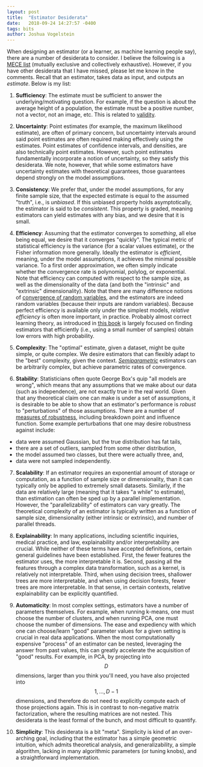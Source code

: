 ```yaml
---
layout: post
title:  "Estimator Desiderata"
date:   2018-09-24 14:27:57 -0400
tags: bits
author: Joshua Vogelstein
---
```



When designing an estimator (or a learner, as machine learning people say), there are a number of desiderata to consider.  I believe the following is a [MECE list](https://en.wikipedia.org/wiki/MECE_principle) (mutually exclusive and collectively exhaustive).  However, if you have other desiderata that I have missed, please let me know in the comments.  Recall that an estimator, takes data as input, and outputs an *estimate*.  Below is my list:

1. **Sufficiency**: The estimate must be sufficient to answer the underlying/motivating question.  For example, if the question is about the average height of a population, the estimate must be a positive number, not a vector, not an image, etc.  This is related to [validity](https://en.wikipedia.org/wiki/Validity_(statistics)).

2. **Uncertainty**:  Point estimates (for example, the maximum likelihood estimate), are often of primary concern, but uncertainty intervals around said point estimates are often required making effectively using the estimates.  Point estimates of confidence intervals, and densities, are also technically point estimates.  However, such point estimates fundamentally incorporate a notion of uncertainty, so they satisfy this desiderata.  We note, however, that while some estimators have uncertainty estimates with theoretical guarantees, those guarantees depend strongly on the model assumptions.

4. **Consistency**:  We prefer that, under the model assumptions, for any finite sample size, that the expected estimate is equal to the assumed "truth", i.e., is *unbiased*.  If this unbiased property holds asymptotically, the estimator is said to be  *consistent*.  This property is graded, meaning estimators can yield estimates with any bias, and we desire that it is small.   


6. **Efficiency**:  Assuming that the estimator converges to *something*, all else being equal, we desire that it converges "quickly".  The typical metric of statistical efficiency is the variance (for a scalar values estimate), or the Fisher information more generally.  Ideally the estimator is *efficient*, meaning, under the model assumptions, it achieves the minimal possible variance.  To a first order approximation, we often simply indicate whether the convergence rate is polynomial, polylog, or exponential.  Note that efficiency can computed with respect to the sample size, as well as the dimensionality of the data (and both the "intrinsic" and "extrinsic" dimensionality). Note that there are many difference notions of [convergence of random variables](https://en.wikipedia.org/wiki/Convergence_of_random_variables), and the estimators are indeed random variables (because their inputs are random variables). Because perfect efficiency is available only under the simplest models, *relative efficiency* is often more important, in practice.  Probably almost correct learning theory, as introduced in [this book](http://a.co/d/bYJlTWA) is largely focused on finding estimators that efficiently (i.e., using a small number of samples) obtain low errors with high probability.


3. **Complexity**: The "optimal" estimate, given a dataset, might be quite simple, or quite complex. We desire estimators that can flexibly adapt to the "best" complexity, given the context.  [*Semiparametric*](https://www.amazon.com/Efficient-Adaptive-Estimation-Semiparametric-Models/dp/0387984739/ref=sr_1_6?s=books&ie=UTF8&qid=1537811338&sr=1-6&keywords=semiparametric)  estimators  can be arbitrarily complex, but  achieve parametric rates of convergence.


5. **Stability**: Statisticians often quote George Box's quip "all models are wrong", which means that any assumptions that we make about our data (such as independence), are not exactly true in the real world.  Given that any theoretical claim one can make is under a set of assumptions, it is desirable to be able to show that an estimator's performance is *robust* to "perturbations" of those assumptions.  There are a number of [measures  of robustness](https://en.wikipedia.org/wiki/Robust_statistics#Measures_of_robustness), including breakdown point and influence function. Some example perturbations that one may desire robustness against include:
- data were assumed Gaussian, but the true distribution has fat tails,
- there are a set of outliers, sampled from some other distribution,
- the model assumed two classes, but there were actually three, and,
- data were not sampled independently.


7. **Scalability**: If an estimator requires an exponential amount of storage or computation, as a function of sample size or dimensionality, than it can typically only be applied to extremely small datasets.  Similarly, if the data are relatively large (meaning that it takes "a while" to estimate), than estimation can often be sped up by a parallel implementation.  However, the "parallelizability" of estimators can vary greatly.  The theoretical complexity of an estimator is typically written as a function of sample size,  dimensionality (either intrinsic or extrinsic), and number of parallel threads.

9. **Explainability**: In many applications, including scientific inquiries, medical practice, and law, explainability and/or interpretability are crucial.  While neither of these terms have accepted definitions, certain general guidelines have been established.  First, the fewer features the estimator uses, the more interpretable it is.  Second, passing all the features through a complex data transformation, such as a kernel, is relatively not interpretable.  Third, when using decision trees, shallower trees are more interpretable, and when using decision forests, fewer trees are more interpretable.  In that sense, in certain contexts, relative explainability can be explicitly quantified.

7. **Automaticity**: In most complex settings, estimators have a number of parameters themselves.  For example, when running k-means, one must choose the number of clusters, and when running PCA, one must choose the number of dimensions. The ease and expediency with which one can choose/learn "good" parameter values for a given setting is crucial in real data applications.  When the most computationally expensive "process" of an estimator can be nested, leveraging the answer from past values, this can greatly accelerate the acquisition of "good" results.  For example, in PCA, by projecting into $$D$$ dimensions, larger than you think you'll need, you have also projected into $$1, \ldots, D-1$$ dimensions, and therefore do not need to explicitly compute each of those projections again. This is in contrast to non-negative matrix factorization, where the resulting matrices are not nested. This desiderata is the least formal of the bunch, and most difficult to quantify.

10. **Simplicity**: This desiderata is a bit "meta".  Simplicity is kind of an over-arching goal, including that the estimator has a simple geometric intuition, which admits theoretical analysis, and generalizability, a simple algorithm, lacking in many algorithmic parameters (or tuning knobs), and a straightforward implementation. 

